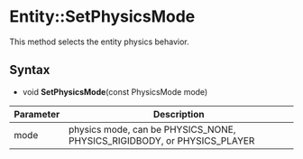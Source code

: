 # Entity::SetPhysicsMode

This method selects the entity physics behavior.

## Syntax

- void **SetPhysicsMode**(const PhysicsMode mode)

| Parameter | Description |
|---|---|
| mode | physics mode, can be PHYSICS_NONE, PHYSICS_RIGIDBODY, or PHYSICS_PLAYER |

